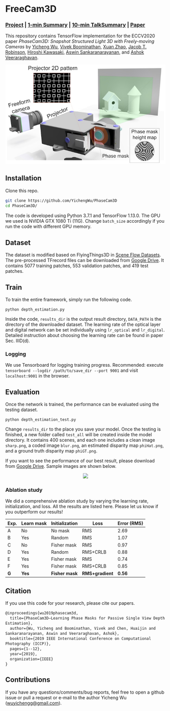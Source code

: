 # FreeCam3D

### [Project](https://yichengwu.github.io/freecam3D/) | [1-min Summary](https://www.youtube.com/watch?v=QCOzSyEeniw) | [10-min TalkSummary](https://www.youtube.com/watch?v=-6AhHc_1sOs) | [Paper](https://drive.google.com/file/d/1P3_ZJYdp_VDuWOQaPuf_2xt0VGWCt7Jg/view?usp=sharing)

This repository contains TensorFlow implementation for the ECCV2020 paper *PhaseCam3D: Snapshot Structured Light 3D with Freely-moving Cameras* by [Yicheng Wu](https://yichengwu.github.io), [Vivek Boominathan](https://vivekboominathan.com/), [Xuan Zhao](https://www.linkedin.com/in/xuan-zhao-94308991/), [Jacob T. Robinson](https://www.robinsonlab.com/jacob-t-robinson), [Hiroshi Kawasaki](http://www.cvg.ait.kyushu-u.ac.jp), [Aswin Sankaranarayanan](http://imagesci.ece.cmu.edu/index.html), and [Ashok Veeraraghavan](https://computationalimaging.rice.edu/).

![Overview](/docs/data/teaser_fullsize.jpg)


## Installation
Clone this repo.
```bash
git clone https://github.com/YichengWu/PhaseCam3D
cd PhaseCam3D/
```
The code is developed using Python 3.7.1 and TensorFlow 1.13.0. The GPU we used is NVIDIA GTX 1080 Ti (11G). Change `batch_size` accordingly if you run the code with different GPU memory.

## Dataset

The dataset is modified based on FlyingThings3D in [Scene Flow Datasets](https://lmb.informatik.uni-freiburg.de/resources/datasets/SceneFlowDatasets.en.html). The pre-processed TFrecord files can be downloaded from [Google Drive](https://drive.google.com/drive/folders/18b1CamTQd6wf2o3kxfL5aqWtWopIDuVG?usp=sharing). It contains 5077 training patches, 553 validation patches, and 419 test patches.

## Train

To train the entire framework, simply run the following code.
```
python depth_estimation.py
```
Inside the code, `results_dir` is the output result directory, `DATA_PATH` is the directory of the downloaded dataset. The learning rate of the optical layer and digital network can be set individually using `lr_optical` and `lr_digital`. Detailed instruction about choosing the learning rate can be found in paper Sec. IIID(d).

### Logging

We use Tensorboard for logging training progress. Recommended: execute `tensorboard --logdir /path/to/save_dir --port 9001` and visit `localhost:9001` in the browser.

## Evaluation

Once the network is trained, the performance can be evaluated using the testing dataset. 
```
python depth_estimation_test.py
```
Change `results_dir` to the place you save your model. Once the testing is finished, a new folder called `test_all` will be created inside the model directory. It contains 400 scenes, and each one includes a clean image `sharp.png`, a coded image `blur.png`, an estimated disparity map `phiHat.png`, and a ground truth disparity map `phiGT.png`.

If you want to see the performance of our best result, please download from [Google Drive](https://drive.google.com/drive/folders/12zqZjkllc9IllSIloOSfJNlkDvHL46Hb?usp=sharing). Sample images are shown below.

<p align="center">
  <img width="500" src="/figures/PhaseCam3D_sim_results.png">
</p>

### Ablation study
We did a comprehensive ablation study by varying the learning rate, initialization, and loss. All the results are listed here. Please let us know if you outperform our results!

Exp.       | Learn mask   | Initialization       | Loss                  | Error (RMS)   |
-----------|--------------|----------------------|-----------------------|---------------|
A          | No           | No mask              | RMS                   | 2.69          |
B          | Yes          | Random               | RMS                   | 1.07          |
C          | No           | Fisher mask          | RMS                   | 0.97          |
D          | Yes          | Random               | RMS+CRLB              | 0.88          |
E          | Yes          | Fisher mask          | RMS                   | 0.74          |
F          | Yes          | Fisher mask          | RMS+CRLB              | 0.85          |
**G**      | **Yes**      | **Fisher mask**      | **RMS+gradient**      | **0.56**      |

## Citation
If you use this code for your research, please cite our papers.
```
@inproceedings{wu2019phasecam3d,
  title={PhaseCam3D—Learning Phase Masks for Passive Single View Depth Estimation},
  author={Wu, Yicheng and Boominathan, Vivek and Chen, Huaijin and Sankaranarayanan, Aswin and Veeraraghavan, Ashok},
  booktitle={2019 IEEE International Conference on Computational Photography (ICCP)},
  pages={1--12},
  year={2019},
  organization={IEEE}
}
```
## Contributions
If you have any questions/comments/bug reports, feel free to open a github issue or pull a request or e-mail to the author Yicheng Wu (wuyichengg@gmail.com).
